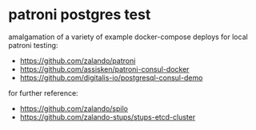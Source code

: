 # patroni postgres test 

amalgamation of a variety of example docker-compose deploys for local patroni testing: 
 - https://github.com/zalando/patroni
 - https://github.com/assisken/patroni-consul-docker
 - https://github.com/digitalis-io/postgresql-consul-demo

for further reference:
 - https://github.com/zalando/spilo
 - https://github.com/zalando-stups/stups-etcd-cluster
